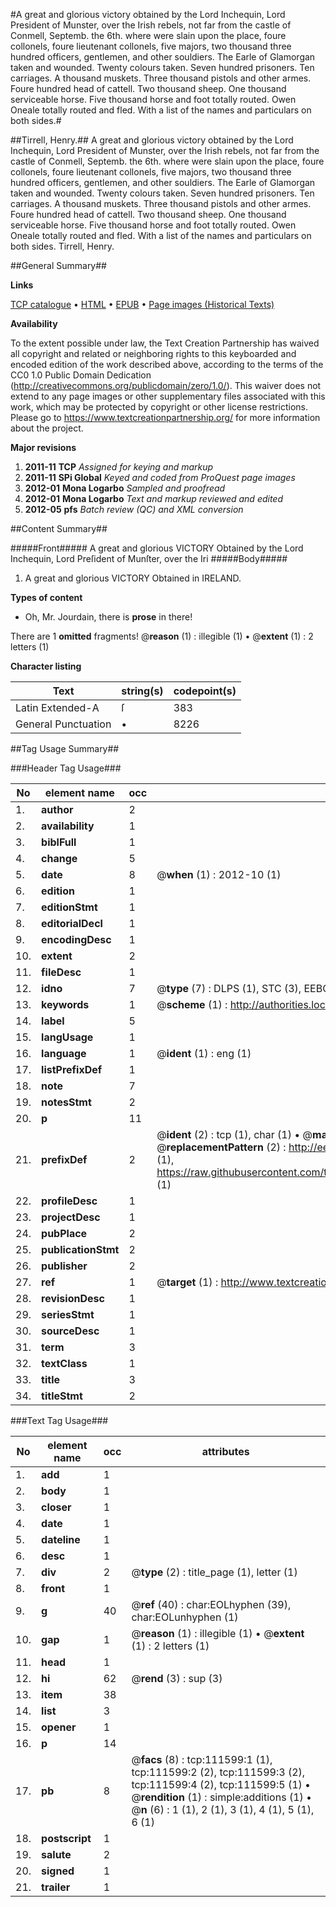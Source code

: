#A great and glorious victory obtained by the Lord Inchequin, Lord President of Munster, over the Irish rebels, not far from the castle of Conmell, Septemb. the 6th. where were slain upon the place, foure collonels, foure lieutenant collonels, five majors, two thousand three hundred officers, gentlemen, and other souldiers. The Earle of Glamorgan taken and wounded. Twenty colours taken. Seven hundred prisoners. Ten carriages. A thousand muskets. Three thousand pistols and other armes. Foure hundred head of cattell. Two thousand sheep. One thousand serviceable horse. Five thousand horse and foot totally routed. Owen Oneale totally routed and fled. With a list of the names and particulars on both sides.#

##Tirrell, Henry.##
A great and glorious victory obtained by the Lord Inchequin, Lord President of Munster, over the Irish rebels, not far from the castle of Conmell, Septemb. the 6th. where were slain upon the place, foure collonels, foure lieutenant collonels, five majors, two thousand three hundred officers, gentlemen, and other souldiers. The Earle of Glamorgan taken and wounded. Twenty colours taken. Seven hundred prisoners. Ten carriages. A thousand muskets. Three thousand pistols and other armes. Foure hundred head of cattell. Two thousand sheep. One thousand serviceable horse. Five thousand horse and foot totally routed. Owen Oneale totally routed and fled. With a list of the names and particulars on both sides.
Tirrell, Henry.

##General Summary##

**Links**

[TCP catalogue](http://www.ota.ox.ac.uk/tcp/)  • 
[HTML](http://tei.it.ox.ac.uk/tcp/Texts-HTML/free/A85/A85577.html)  • 
[EPUB](http://tei.it.ox.ac.uk/tcp/Texts-EPUB/free/A85/A85577.epub) • 
[Page images (Historical Texts)](https://historicaltexts.jisc.ac.uk/eebo-99859513e)

**Availability**

To the extent possible under law, the Text Creation Partnership has waived all copyright and related or neighboring rights to this keyboarded and encoded edition of the work described above, according to the terms of the CC0 1.0 Public Domain Dedication (http://creativecommons.org/publicdomain/zero/1.0/). This waiver does not extend to any page images or other supplementary files associated with this work, which may be protected by copyright or other license restrictions. Please go to https://www.textcreationpartnership.org/ for more information about the project.

**Major revisions**

1. __2011-11__ __TCP__ *Assigned for keying and markup*
1. __2011-11__ __SPi Global__ *Keyed and coded from ProQuest page images*
1. __2012-01__ __Mona Logarbo__ *Sampled and proofread*
1. __2012-01__ __Mona Logarbo__ *Text and markup reviewed and edited*
1. __2012-05__ __pfs__ *Batch review (QC) and XML conversion*

##Content Summary##

#####Front#####
A great and glorious VICTORY Obtained by the Lord Inchequin, Lord Preſident of Munſter, over the Iri
#####Body#####

1. A great and glorious VICTORY Obtained in IRELAND.

**Types of content**

  * Oh, Mr. Jourdain, there is **prose** in there!

There are 1 **omitted** fragments! 
 @__reason__ (1) : illegible (1)  •  @__extent__ (1) : 2 letters (1)

**Character listing**


|Text|string(s)|codepoint(s)|
|---|---|---|
|Latin Extended-A|ſ|383|
|General Punctuation|•|8226|

##Tag Usage Summary##

###Header Tag Usage###

|No|element name|occ|attributes|
|---|---|---|---|
|1.|__author__|2||
|2.|__availability__|1||
|3.|__biblFull__|1||
|4.|__change__|5||
|5.|__date__|8| @__when__ (1) : 2012-10 (1)|
|6.|__edition__|1||
|7.|__editionStmt__|1||
|8.|__editorialDecl__|1||
|9.|__encodingDesc__|1||
|10.|__extent__|2||
|11.|__fileDesc__|1||
|12.|__idno__|7| @__type__ (7) : DLPS (1), STC (3), EEBO-CITATION (1), PROQUEST (1), VID (1)|
|13.|__keywords__|1| @__scheme__ (1) : http://authorities.loc.gov/ (1)|
|14.|__label__|5||
|15.|__langUsage__|1||
|16.|__language__|1| @__ident__ (1) : eng (1)|
|17.|__listPrefixDef__|1||
|18.|__note__|7||
|19.|__notesStmt__|2||
|20.|__p__|11||
|21.|__prefixDef__|2| @__ident__ (2) : tcp (1), char (1)  •  @__matchPattern__ (2) : ([0-9\-]+):([0-9IVX]+) (1), (.+) (1)  •  @__replacementPattern__ (2) : http://eebo.chadwyck.com/downloadtiff?vid=$1&page=$2 (1), https://raw.githubusercontent.com/textcreationpartnership/Texts/master/tcpchars.xml#$1 (1)|
|22.|__profileDesc__|1||
|23.|__projectDesc__|1||
|24.|__pubPlace__|2||
|25.|__publicationStmt__|2||
|26.|__publisher__|2||
|27.|__ref__|1| @__target__ (1) : http://www.textcreationpartnership.org/docs/. (1)|
|28.|__revisionDesc__|1||
|29.|__seriesStmt__|1||
|30.|__sourceDesc__|1||
|31.|__term__|3||
|32.|__textClass__|1||
|33.|__title__|3||
|34.|__titleStmt__|2||


###Text Tag Usage###

|No|element name|occ|attributes|
|---|---|---|---|
|1.|__add__|1||
|2.|__body__|1||
|3.|__closer__|1||
|4.|__date__|1||
|5.|__dateline__|1||
|6.|__desc__|1||
|7.|__div__|2| @__type__ (2) : title_page (1), letter (1)|
|8.|__front__|1||
|9.|__g__|40| @__ref__ (40) : char:EOLhyphen (39), char:EOLunhyphen (1)|
|10.|__gap__|1| @__reason__ (1) : illegible (1)  •  @__extent__ (1) : 2 letters (1)|
|11.|__head__|1||
|12.|__hi__|62| @__rend__ (3) : sup (3)|
|13.|__item__|38||
|14.|__list__|3||
|15.|__opener__|1||
|16.|__p__|14||
|17.|__pb__|8| @__facs__ (8) : tcp:111599:1 (1), tcp:111599:2 (2), tcp:111599:3 (2), tcp:111599:4 (2), tcp:111599:5 (1)  •  @__rendition__ (1) : simple:additions (1)  •  @__n__ (6) : 1 (1), 2 (1), 3 (1), 4 (1), 5 (1), 6 (1)|
|18.|__postscript__|1||
|19.|__salute__|2||
|20.|__signed__|1||
|21.|__trailer__|1||
